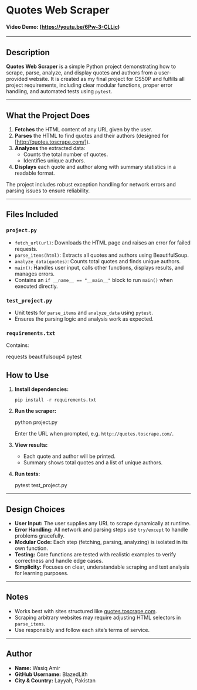 # Quotes Web Scraper

#### Video Demo: (https://youtu.be/6Pw-3-CLLic)

---

## Description

**Quotes Web Scraper** is a simple Python project demonstrating how to scrape, parse, analyze, and display quotes and authors from a user-provided website.
It is created as my final project for CS50P and fulfills all project requirements, including clear modular functions, proper error handling, and automated tests using `pytest`.

---

## What the Project Does

1. **Fetches** the HTML content of any URL given by the user.
2. **Parses** the HTML to find quotes and their authors (designed for [http://quotes.toscrape.com/]).
3. **Analyzes** the extracted data:
   - Counts the total number of quotes.
   - Identifies unique authors.
4. **Displays** each quote and author along with summary statistics in a readable format.

The project includes robust exception handling for network errors and parsing issues to ensure reliability.

---

## Files Included

### `project.py`
- `fetch_url(url)`: Downloads the HTML page and raises an error for failed requests.
- `parse_items(html)`: Extracts all quotes and authors using BeautifulSoup.
- `analyze_data(quotes)`: Counts total quotes and finds unique authors.
- `main()`: Handles user input, calls other functions, displays results, and manages errors.
- Contains an `if __name__ == "__main__"` block to run `main()` when executed directly.

### `test_project.py`
- Unit tests for `parse_items` and `analyze_data` using `pytest`.
- Ensures the parsing logic and analysis work as expected.

### `requirements.txt`
Contains:

requests
beautifulsoup4
pytest

## How to Use

1. **Install dependencies:**

    ```
    pip install -r requirements.txt
    ```

2. **Run the scraper:**

    python project.py

    Enter the URL when prompted, e.g. `http://quotes.toscrape.com/`.

3. **View results:**
    - Each quote and author will be printed.
    - Summary shows total quotes and a list of unique authors.

4. **Run tests:**

    pytest test_project.py

---

## Design Choices

- **User Input:** The user supplies any URL to scrape dynamically at runtime.
- **Error Handling:** All network and parsing steps use `try/except` to handle problems gracefully.
- **Modular Code:** Each step (fetching, parsing, analyzing) is isolated in its own function.
- **Testing:** Core functions are tested with realistic examples to verify correctness and handle edge cases.
- **Simplicity:** Focuses on clear, understandable scraping and text analysis for learning purposes.

---

## Notes

- Works best with sites structured like [quotes.toscrape.com](http://quotes.toscrape.com/).
- Scraping arbitrary websites may require adjusting HTML selectors in `parse_items`.
- Use responsibly and follow each site’s terms of service.

---

## Author

- **Name:** Wasiq Amir
- **GitHub Username:** BlazedLith
- **City & Country:** Layyah, Pakistan
